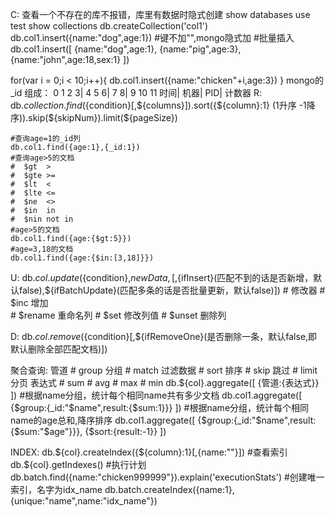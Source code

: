 C:
    查看一个不存在的库不报错，库里有数据时隐式创建
    show databases
    use test
    show collections
    db.createCollection('col1')
    db.col1.insert({name:"dog",age:1})       #键不加"",mongo隐式加
    #批量插入
    db.col1.insert([
        {name:"dog",age:1},
        {name:"pig",age:3},
        {name:"john",age:18,sex:1}
    ])
    
   for(var i = 0;i < 10;i++){
        db.col1.insert({name:"chicken"+i,age:3}) 
   }
    mongo的_id 组成： 
    0 1 2 3| 4 5 6| 7 8| 9 10 11 
        时间|  机器| PID|  计数器
R:
    db.${collection}.find(${condition}[,${columns}]).sort({${column}:1} (1升序 -1降序)).skip(${skipNum}).limit(${pageSize})
    
    #查询age=1的_id列
    db.col1.find({age:1},{_id:1})
    #查询age>5的文档
    #  $gt  >  
    #  $gte >=
    #  $lt  <
    #  $lte <=
    #  $ne  <>
    #  $in  in
    #  $nin not in
    #age>5的文档
    db.col1.find({age:{$gt:5}})
    #age=3,18的文档
    db.col1.find({age:{$in:[3,18]}})
U:
    db.${col}.update(${condition},${newData},[,${ifInsert}(匹配不到的话是否新增，默认false),${ifBatchUpdate}(匹配多条的话是否批量更新，默认false)])
    # 修改器
    #  $inc  增加  
    #  $rename 重命名列
    #  $set 修改列值
    #  $unset 删除列

D:
    db.${col}.remove(${condition}[,${ifRemoveOne}(是否删除一条，默认false,即默认删除全部匹配文档)])
    
聚合查询:
    管道
    #  group  分组
    #  match  过滤数据
    #  sort  排序
    #  skip  跳过
    #  limit 分页
    表达式
    #  sum
    #  avg
    #  max
    #  min
    db.${col}.aggregate([
        {管道:{表达式}}
    ])
    #根据name分组，统计每个相同name共有多少文档
    db.col1.aggregate([
        {$group:{_id:"$name",result:{$sum:1}}}
    ])
    #根据name分组，统计每个相同name的age总和,降序排序
    db.col1.aggregate([
            {$group:{_id:"$name",result:{$sum:"$age"}}},
            {$sort:{result:-1}}
        ])
 
INDEX:
    db.${col}.createIndex({${column}:1}[,{name:""}])
    #查看索引
    db.${col}.getIndexes()
    #执行计划
    db.batch.find({name:"chicken999999"}).explain('executionStats')
    #创建唯一索引，名字为idx_name
    db.batch.createIndex({name:1},{unique:"name",name:"idx_name"})
    
